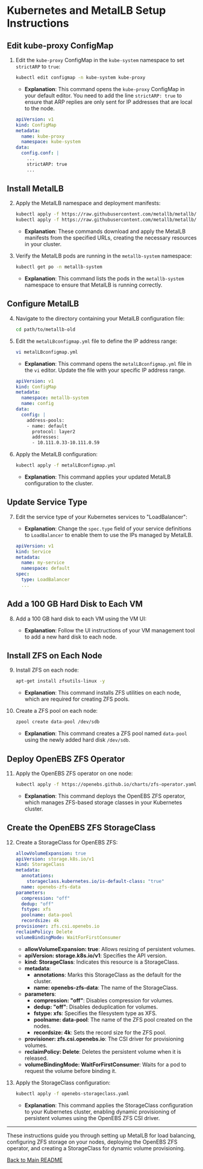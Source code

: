 # Kubernetes and MetalLB Setup Instructions

## Edit kube-proxy ConfigMap

1. Edit the `kube-proxy` ConfigMap in the `kube-system` namespace to set `strictARP` to `true`:

    ```bash
    kubectl edit configmap -n kube-system kube-proxy
    ```

    - **Explanation**: This command opens the `kube-proxy` ConfigMap in your default editor. You need to add the line `strictARP: true` to ensure that ARP replies are only sent for IP addresses that are local to the node.

    ```yaml
    apiVersion: v1
    kind: ConfigMap
    metadata:
      name: kube-proxy
      namespace: kube-system
    data:
      config.conf: |
        ...
        strictARP: true
        ...
    ```

## Install MetalLB

2. Apply the MetalLB namespace and deployment manifests:

    ```bash
    kubectl apply -f https://raw.githubusercontent.com/metallb/metallb/v0.10.1/manifests/namespace.yaml
    kubectl apply -f https://raw.githubusercontent.com/metallb/metallb/v0.10.1/manifests/metallb.yaml
    ```

    - **Explanation**: These commands download and apply the MetalLB manifests from the specified URLs, creating the necessary resources in your cluster.

3. Verify the MetalLB pods are running in the `metallb-system` namespace:

    ```bash
    kubectl get po -n metallb-system
    ```

    - **Explanation**: This command lists the pods in the `metallb-system` namespace to ensure that MetalLB is running correctly.

## Configure MetalLB

4. Navigate to the directory containing your MetalLB configuration file:

    ```bash
    cd path/to/metallb-old
    ```

5. Edit the `metalLBconfigmap.yml` file to define the IP address range:

    ```bash
    vi metalLBconfigmap.yml
    ```

    - **Explanation**: This command opens the `metalLBconfigmap.yml` file in the `vi` editor. Update the file with your specific IP address range.

    ```yaml
    apiVersion: v1
    kind: ConfigMap
    metadata:
      namespace: metallb-system
      name: config
    data:
      config: |
        address-pools:
        - name: default
          protocol: layer2
          addresses:
          - 10.111.0.33-10.111.0.59
    ```

6. Apply the MetalLB configuration:

    ```bash
    kubectl apply -f metalLBconfigmap.yml
    ```

    - **Explanation**: This command applies your updated MetalLB configuration to the cluster.

## Update Service Type

7. Edit the service type of your Kubernetes services to "LoadBalancer":

    - **Explanation**: Change the `spec.type` field of your service definitions to `LoadBalancer` to enable them to use the IPs managed by MetalLB.

    ```yaml
    apiVersion: v1
    kind: Service
    metadata:
      name: my-service
      namespace: default
    spec:
      type: LoadBalancer
      ...
    ```

## Add a 100 GB Hard Disk to Each VM

8. Add a 100 GB hard disk to each VM using the VM UI:

    - **Explanation**: Follow the UI instructions of your VM management tool to add a new hard disk to each node.

## Install ZFS on Each Node

9. Install ZFS on each node:

    ```bash
    apt-get install zfsutils-linux -y
    ```

    - **Explanation**: This command installs ZFS utilities on each node, which are required for creating ZFS pools.

10. Create a ZFS pool on each node:

    ```bash
    zpool create data-pool /dev/sdb
    ```

    - **Explanation**: This command creates a ZFS pool named `data-pool` using the newly added hard disk `/dev/sdb`.

## Deploy OpenEBS ZFS Operator

11. Apply the OpenEBS ZFS operator on one node:

    ```bash
    kubectl apply -f https://openebs.github.io/charts/zfs-operator.yaml
    ```

    - **Explanation**: This command deploys the OpenEBS ZFS operator, which manages ZFS-based storage classes in your Kubernetes cluster.

## Create the OpenEBS ZFS StorageClass

12. Create a StorageClass for OpenEBS ZFS:

    ```yaml
    allowVolumeExpansion: true
    apiVersion: storage.k8s.io/v1
    kind: StorageClass
    metadata:
      annotations:
        storageclass.kubernetes.io/is-default-class: "true"
      name: openebs-zfs-data
    parameters:
      compression: "off"
      dedup: "off"
      fstype: xfs
      poolname: data-pool
      recordsize: 4k
    provisioner: zfs.csi.openebs.io
    reclaimPolicy: Delete
    volumeBindingMode: WaitForFirstConsumer
    ```

    - **allowVolumeExpansion: true**: Allows resizing of persistent volumes.
    - **apiVersion: storage.k8s.io/v1**: Specifies the API version.
    - **kind: StorageClass**: Indicates this resource is a StorageClass.
    - **metadata**:
      - **annotations**: Marks this StorageClass as the default for the cluster.
      - **name: openebs-zfs-data**: The name of the StorageClass.
    - **parameters**:
      - **compression: "off"**: Disables compression for volumes.
      - **dedup: "off"**: Disables deduplication for volumes.
      - **fstype: xfs**: Specifies the filesystem type as XFS.
      - **poolname: data-pool**: The name of the ZFS pool created on the nodes.
      - **recordsize: 4k**: Sets the record size for the ZFS pool.
    - **provisioner: zfs.csi.openebs.io**: The CSI driver for provisioning volumes.
    - **reclaimPolicy: Delete**: Deletes the persistent volume when it is released.
    - **volumeBindingMode: WaitForFirstConsumer**: Waits for a pod to request the volume before binding it.

13. Apply the StorageClass configuration:

    ```bash
    kubectl apply -f openebs-storageclass.yaml
    ```

    - **Explanation**: This command applies the StorageClass configuration to your Kubernetes cluster, enabling dynamic provisioning of persistent volumes using the OpenEBS ZFS CSI driver.

---

These instructions guide you through setting up MetalLB for load balancing, configuring ZFS storage on your nodes, deploying the OpenEBS ZFS operator, and creating a StorageClass for dynamic volume provisioning.

[Back to Main README](../README.md)
